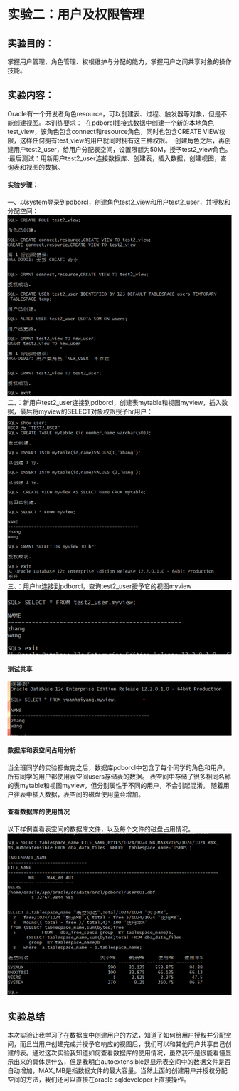 # 实验二：用户及权限管理

## 实验目的：
掌握用户管理、角色管理、权根维护与分配的能力，掌握用户之间共享对象的操作技能。

## 实验内容：
Oracle有一个开发者角色resource，可以创建表、过程、触发器等对象，但是不能创建视图。本训练要求：
·在pdborcl插接式数据中创建一个新的本地角色test_view，该角色包含connect和resource角色，同时也包含CREATE VIEW权限，这样任何拥有test_view的用户就同时拥有这三种权限。
·创建角色之后，再创建用户test2_user，给用户分配表空间，设置限额为50M，授予test2_view角色。
·最后测试：用新用户test2_user连接数据库、创建表，插入数据，创建视图，查询表和视图的数据。

#### 实验步骤：
一、以system登录到pdborcl，创建角色test2_view和用户test2_user，并授权和分配空间：
![1.png](./1.png)
二、：新用户test2_user连接到pdborcl，创建表mytable和视图myview，插入数据，最后将myview的SELECT对象权限授予hr用户：
![2.png](./2.png)
三、：用户hr连接到pdborcl，查询test2_user授予它的视图myview
![3.png](./3.png)

#### 测试共享
![5.png](./5.png)
#### 数据库和表空间占用分析
当全班同学的实验都做完之后，数据库pdborcl中包含了每个同学的角色和用户。 所有同学的用户都使用表空间users存储表的数据。 表空间中存储了很多相同名称的表mytable和视图myview，但分别属性于不同的用户，不会引起混淆。 随着用户往表中插入数据，表空间的磁盘使用量会增加。

#### 查看数据库的使用情况
以下样例查看表空间的数据库文件，以及每个文件的磁盘占用情况。
![4.png](./4.png)

## 实验总结
本次实验让我学习了在数据库中创建用户的方法，知道了如何给用户授权并分配空间，而且当用户创建完成并授予它响应的视图后，我们可以和其他用户共享自己创建的表。通过这次实验我知道如何查看数据库的使用情况，虽然我不是很能看懂显示出来的具体是什么，但是我明白autoextensible是显示表空间中的数据文件是否自动增加，MAX_MB是指数据文件的最大容量。当然上面的创建用户并授权分配空间的方法，我们还可以直接在oracle sqldeveloper上直接操作。
